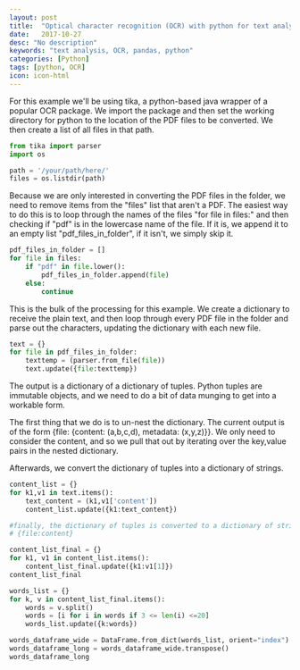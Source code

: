 ```yaml
---
layout: post
title:  "Optical character recognition (OCR) with python for text analysis"
date:   2017-10-27
desc: "No description"
keywords: "text analysis, OCR, pandas, python"
categories: [Python]
tags: [python, OCR]
icon: icon-html
---
```



For this example we'll be using tika, a python-based java wrapper of a popular OCR package.
We import the package and then set the working directory for python to the location of the PDF files to be converted. We then create a list of all files in that path.

``` python
from tika import parser
import os

path = '/your/path/here/'
files = os.listdir(path)
```

Because we are only interested in converting the PDF files in the folder, we need to remove items from the "files" list that aren't a PDF. The easiest way to do this is to loop through the names of the files "for file in files:" and then checking if "pdf" is in the lowercase name of the file.
If it is, we append it to an empty list "pdf_files_in_folder", if it isn't, we simply skip it.

``` python
pdf_files_in_folder = []
for file in files:
    if "pdf" in file.lower():
        pdf_files_in_folder.append(file)
    else:
        continue
```       

This is the bulk of the processing for this example. We create a dictionary to receive the plain text, and then loop through every PDF file in the folder and parse out the characters, updating the dictionary with each new file.

``` python
text = {}
for file in pdf_files_in_folder:
    texttemp = (parser.from_file(file))
    text.update({file:texttemp})
```

The output is a dictionary of a dictionary of tuples. Python tuples are immutable objects, and we need to do a bit of data munging to get into a workable form. <br>

The first thing that we do is to un-nest the dictionary. The current output is of the form {file: {content: (a,b,c,d), metadata: (x,y,z)}}. We only need to consider the content, and so we pull that out by iterating over the key,value pairs in the nested dictionary. <br>

Afterwards, we convert the dictionary of tuples into a dictionary of strings.

``` python
content_list = {}
for k1,v1 in text.items():
    text_content = (k1,v1['content'])
    content_list.update({k1:text_content})

#finally, the dictionary of tuples is converted to a dictionary of strings like:
# {file:content}

content_list_final = {}
for k1, v1 in content_list.items():
    content_list_final.update({k1:v1[1]})
content_list_final

```


``` python
words_list = {}
for k, v in content_list_final.items():
    words = v.split()
    words = [i for i in words if 3 <= len(i) <=20]
    words_list.update({k:words})
```


``` python
words_dataframe_wide = DataFrame.from_dict(words_list, orient="index")
words_dataframe_long = words_dataframe_wide.transpose()
words_dataframe_long
```
<!--{% include carto_pm10.html max-width="600px" %}-->
